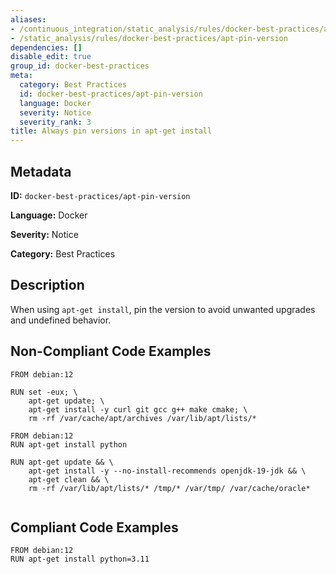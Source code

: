 ```yaml
---
aliases:
- /continuous_integration/static_analysis/rules/docker-best-practices/apt-pin-version
- /static_analysis/rules/docker-best-practices/apt-pin-version
dependencies: []
disable_edit: true
group_id: docker-best-practices
meta:
  category: Best Practices
  id: docker-best-practices/apt-pin-version
  language: Docker
  severity: Notice
  severity_rank: 3
title: Always pin versions in apt-get install
---
```

<!--  SOURCED FROM https://github.com/DataDog/datadog-static-analyzer-rule-docs -->


## Metadata
**ID:** `docker-best-practices/apt-pin-version`

**Language:** Docker

**Severity:** Notice

**Category:** Best Practices

## Description
When using `apt-get install`, pin the version to avoid unwanted upgrades and undefined behavior.

## Non-Compliant Code Examples
```docker
FROM debian:12

RUN set -eux; \
    apt-get update; \
    apt-get install -y curl git gcc g++ make cmake; \
    rm -rf /var/cache/apt/archives /var/lib/apt/lists/*
```

```docker
FROM debian:12
RUN apt-get install python

RUN apt-get update && \
    apt-get install -y --no-install-recommends openjdk-19-jdk && \
    apt-get clean && \
    rm -rf /var/lib/apt/lists/* /tmp/* /var/tmp/ /var/cache/oracle*


```

## Compliant Code Examples
```docker
FROM debian:12
RUN apt-get install python=3.11
```
